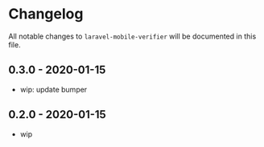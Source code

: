 # Changelog
All notable changes to `laravel-mobile-verifier` will be documented in this file.

## 0.3.0 - 2020-01-15
 - wip: update bumper

## 0.2.0 - 2020-01-15
 - wip
